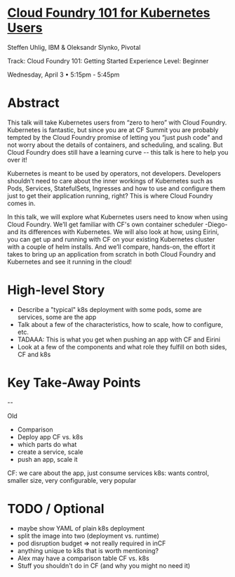 # [Cloud Foundry 101 for Kubernetes Users](https://cfna19.sched.com/event/KJCK/cloud-foundry-101-for-kubernetes-users-steffen-uhlig-ibm-oleksandr-slynko-pivotal)

Steffen Uhlig, IBM & Oleksandr Slynko, Pivotal

Track: Cloud Foundry 101: Getting Started
Experience Level: Beginner

Wednesday, April 3 • 5:15pm - 5:45pm

# Abstract

This talk will take Kubernetes users from “zero to hero” with Cloud Foundry. Kubernetes is fantastic, but since you are at CF Summit you are probably tempted by the Cloud Foundry promise of letting you “just push code” and not worry about the details of containers, and scheduling, and scaling. But Cloud Foundry does still have a learning curve -- this talk is here to help you over it!

Kubernetes is meant to be used by operators, not developers. Developers shouldn’t need to care about the inner workings of Kubernetes such as Pods, Services, StatefulSets, Ingresses and how to use and configure them just to get their application running, right? This is where Cloud Foundry comes in.

In this talk, we will explore what Kubernetes users need to know when using Cloud Foundry. We’ll get familiar with CF's own container scheduler -Diego- and its differences with Kubernetes. We will also look at how, using Eirini, you can get up and running with CF on your existing Kubernetes cluster with a couple of helm installs. And we’ll compare, hands-on, the effort it takes to bring up an application from scratch in both Cloud Foundry and Kubernetes and see it running in the cloud!

# High-level Story

* Describe a "typical" k8s deployment with some pods, some are services, some are the app
* Talk about a few of the characteristics, how to scale, how to configure, etc.
* TADAAA: This is what you get when pushing an app with CF and Eirini
* Look at a few of the components and what role they fulfill on both sides, CF and k8s

# Key Take-Away Points

--

Old

* Comparison
* Deploy app
  CF vs. k8s
* which parts do what
* create a service, scale
* push an app, scale it

CF: we care about the app, just consume services
k8s: wants control, smaller size, very configurable, very popular

# TODO / Optional

* maybe show YAML of plain k8s deployment
* split the image into two (deployment vs. runtime)
* pod disruption budget => not really required in inCF
* anything unique to k8s that is worth mentioning?
* Alex may have a comparison table CF vs. k8s
* Stuff you shouldn't do in CF (and why you might no need it)
